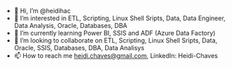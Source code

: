 - 👋 Hi, I’m @heidihac
- 👀 I’m interested in ETL, Scripting, Linux Shell Sripts, Data, Data Engineer, Data Analysis, Oracle, Databases, DBA
- 🌱 I’m currently learning Power BI, SSIS and ADF (Azure Data Factory)
- 💞️ I’m looking to collaborate on ETL, Scripting, Linux Shell Sripts, Data, Oracle, SSIS, Databases, DBA, Data Analisys 
- 📫 How to reach me heidi.chaves@gmail.com, LinkedIn: Heidi-Chaves

<!---
heidihac/heidihac is a ✨ special ✨ repository because its `README.md` (this file) appears on your GitHub profile.
You can click the Preview link to take a look at your changes.
--->
